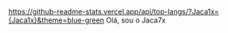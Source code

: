https://github-readme-stats.vercel.app/api/top-langs/?Jaca1x={Jaca1x}&theme=blue-green
Olá, sou o Jaca7x 
